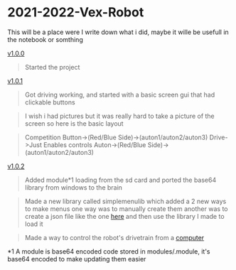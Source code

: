 # 2021-2022-Vex-Robot

This will be a place were I write down what i did, maybe it wille be usefull in the notebook or somthing

[v1.0.0](https://github.com/DylanBruner/2021-2022-Vex-Robot/tree/v1.0.0)

> Started the project

[v1.0.1](https://github.com/DylanBruner/2021-2022-Vex-Robot/tree/v1.0.1)

> Got driving working, and started with a basic screen gui that had clickable buttons

> I wish i had pictures but it was really hard to take a picture of the screen so here is the basic layout

> Competition Button->(Red/Blue Side)->(auton1/auton2/auton3)
> Drive->Just Enables controls
> Auton->(Red/Blue Side)->(auton1/auton2/auton3)


[v1.0.2](https://github.com/DylanBruner/2021-2022-Vex-Robot/tree/v1.0.2)

> Added module*1 loading from the sd card and ported the base64 library from windows to the brain

> Made a new library called simplemenulib which added a 2 new ways to make menus one way was to manually create them another was to create a json file like the one [here](https://github.com/DylanBruner/2021-2022-Vex-Robot/blob/log/menu.json) and then use the library I made to load it

> Made a way to control the robot's drivetrain from a [computer](https://github.com/DylanBruner/2021-2022-Vex-Robot/blob/tools/rc_ish/controller.py)





*1 A module is base64 encoded code stored in modules/<modulename>.module, it's base64 encoded to make updating them easier
